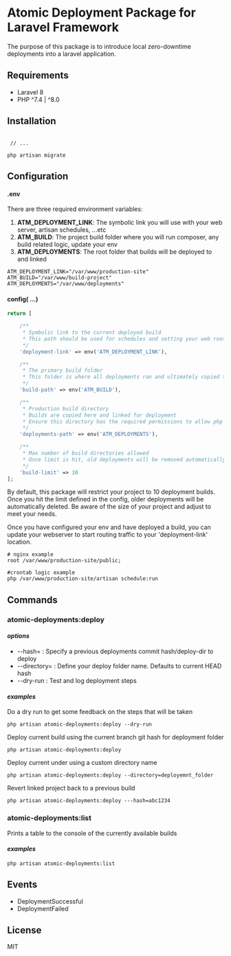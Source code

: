 # Atomic Deployment Package for Laravel Framework

The purpose of this package is to introduce local zero-downtime deployments into a laravel application.

## Requirements
 
* Laravel 8
* PHP ^7.4 | ^8.0

## Installation

```shell script

 // ...

php artisan migrate

```

## Configuration 

#### .env

There are three required environment variables:

1.  **ATM_DEPLOYMENT_LINK**: The symbolic link you will use with your web server, artisan schedules, ...etc
1.  **ATM_BUILD**: The project build folder where you will run composer, any build related logic, update your env
1.  **ATM_DEPLOYMENTS**: The root folder that builds will be deployed to and linked

```dotenv
ATM_DEPLOYMENT_LINK="/var/www/production-site"
ATM_BUILD="/var/www/build-project"
ATM_DEPLOYMENTS="/var/www/deployments"
```

#### config( ...)

```php
return [

    /**
     * Symbolic link to the current deployed build
     * This path should be used for schedules and setting your web root
     */
    'deployment-link' => env('ATM_DEPLOYMENT_LINK'),

    /**
     * The primary build folder
     * This folder is where all deployments ran and ultimately copied to a deployment directory
     */
    'build-path' => env('ATM_BUILD'),

    /**
     * Production build directory
     * Builds are copied here and linked for deployment
     * Ensure this directory has the required permissions to allow php and your webserver to run your application here
     */
    'deployments-path' => env('ATM_DEPLOYMENTS'),

    /**
     * Max number of build directories allowed
     * Once limit is hit, old deployments will be removed automatically after a successful build
     */
    'build-limit' => 10
];
```

By default, this package will restrict your project to 10 deployment builds. Once you hit the limit defined in the config, 
older deployments will be automatically deleted. Be aware of the size of your project and adjust to meet your needs.

Once you have configured your env and have deployed a build, you can update your webserver to start routing traffic 
to your 'deployment-link' location.

```shell script
# nginx example
root /var/www/production-site/public;

#crontab logic example
php /var/www/production-site/artisan schedule:run
```

## Commands

### atomic-deployments:deploy

#### *options*

- --hash= : Specify a previous deployments commit hash/deploy-dir to deploy
- --directory= : Define your deploy folder name. Defaults to current HEAD hash
- --dry-run : Test and log deployment steps
    
#### *examples*

Do a dry run to get some feedback on the steps that will be taken 
```shell script
php artisan atomic-deployments:deploy --dry-run
```

Deploy current build using the current branch git hash for deployment folder 
```shell script
php artisan atomic-deployments:deploy
```

Deploy current under using a custom directory name 
```shell script
php artisan atomic-deployments:deploy --directory=deployemnt_folder
```

Revert linked project back to a previous build 
```shell script
php artisan atomic-deployments:deploy ---hash=abc1234
```

### atomic-deployments:list

Prints a table to the console of the currently available builds

#### *examples*

```shell script
php artisan atomic-deployments:list
```

## Events

- DeploymentSuccessful
- DeploymentFailed

## License

MIT
